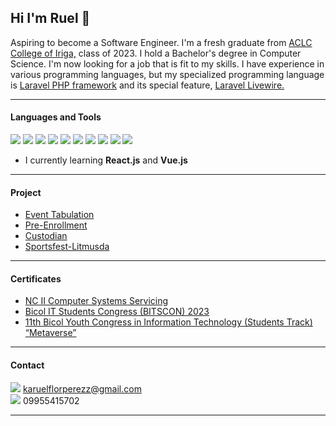 
## Hi I'm Ruel 👋
Aspiring to become a Software Engineer. I'm a fresh graduate from <a href="https://www.facebook.com/ACLCCollegeIRIGA" class="text-blue-500" target="_blank">ACLC College of Iriga,</a> class of 2023. I hold a Bachelor's degree in Computer Science. I'm now looking for a job that is fit to my skills. I have experience in various programming languages, but my specialized programming language is <a href="https://laravel.com/" class="text-blue-500" target="_blank">Laravel PHP framework</a> and its special feature, <a href="https://laravel-livewire.com/" class="text-blue-500" target="_blank">Laravel Livewire.</a>
****
#### Languages and Tools

[<img src="https://api.iconify.design/logos:laravel.svg"/>](https://laravel.com/) [<img src="https://api.iconify.design/devicon:livewire.svg"/>](https://laravel-livewire.com/) [<img src="https://api.iconify.design/logos:vue.svg"/>](https://vuejs.org/) [<img src="https://api.iconify.design/logos:react.svg"/>](https://react.dev/) [<img src="https://api.iconify.design/logos:javascript.svg"/>](https://developer.mozilla.org/en-US/docs/Web/JavaScript) [<img src="https://api.iconify.design/logos:tailwindcss-icon.svg"/>](https://tailwindcss.com/docs/guides/laravel) [<img src="https://api.iconify.design/devicon:bootstrap.svg"/>](https://getbootstrap.com/docs/5.0/getting-started/introduction/) [<img src="https://api.iconify.design/skill-icons:html.svg"/>](https://developer.mozilla.org/en-US/docs/Web/HTML) [<img src="https://api.iconify.design/skill-icons:css.svg"/>](https://developer.mozilla.org/en-US/docs/Web/CSS) [<img src="https://api.iconify.design/logos:php.svg"/>](https://devdocs.io/php/)

- I currently learning  **React.js** and **Vue.js**
***
#### Project
- [Event Tabulation](https://github.com/ruelperez/event-tabulation)
- [Pre-Enrollment](https://github.com/ruelperez/pre-enrollment)
- [Custodian](https://github.com/ruelperez/custodian)
- [Sportsfest-Litmusda](https://github.com/ruelperez/sportsfest-litmusda)
***
#### Certificates
- [NC II Computer Systems Servicing](https://drive.google.com/file/d/1h9jMHwQGvRt4zICdETNeFuUFJ55WcE_4/view?usp=drive_link)
- [Bicol IT Students Congress (BITSCON) 2023](https://drive.google.com/file/d/1_8V1VlbKsPaVBSzJjO3h9EISd2BVpuGy/view?usp=sharing)
- [11th Bicol Youth Congress in Information Technology (Students Track) “Metaverse”](https://drive.google.com/file/d/1NfgOn8aCUHyk5ZqEAbez8a0wyL7FhP75/view?usp=sharing)
***
#### Contact
<img src="https://api.iconify.design/ic:outline-email.svg" style="background-color: white"/> karuelflorperezz@gmail.com
<br> <img src="https://api.iconify.design/ph:phone.svg" style="background-color: white;"/> 09955415702

****


